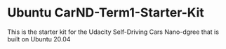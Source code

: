 # Ubuntu CarND-Term1-Starter-Kit
This is the starter kit for the Udacity Self-Driving Cars Nano-dgree that is built on Ubuntu 20.04
